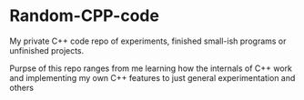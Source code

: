 # Random-CPP-code
My private C++ code repo of experiments, finished small-ish programs or unfinished projects.

Purpse of this repo ranges from me learning how the internals of C++ work and implementing my own C++ features to just general experimentation and others
